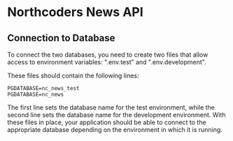 # Northcoders News API

## Connection to Database

To connect the two databases, you need to create two files that allow access to environment variables: ".env.test" and ".env.development".

These files should contain the following lines:

```
PGDATABASE=nc_news_test
PGDATABASE=nc_news
```

The first line sets the database name for the test environment, while the second line sets the database name for the development environment. With these files in place, your application should be able to connect to the appropriate database depending on the environment in which it is running.
